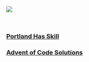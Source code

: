 <!-- ## 💙 -->

<a href="https://github.com/anuraghazra/github-readme-stats#github-readme-stats">
  <img align="center" src="https://github-readme-stats.vercel.app/api?username=kaBeech&show_icons=true&theme=tokyonight&bg_color=DEG,000008,000008,000008,000008,000008,000008,000008,000008,000008,000008,000008,000008,000010,000012,000018,000024,000032,000852,005252,006200,525200,420008,350035,120012,080008,080008,000008,000008,000008,000008&border_color=30363D&border_radius=6"/>
</a>

 

### [Portland Has Skill](https://github.com/kaBeech/portland-has-skill)

### [Advent of Code Solutions](https://github.com/kaBeech/advent-of-code-solutions)
